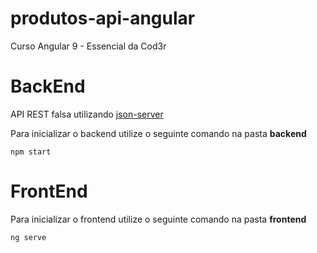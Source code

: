 # produtos-api-angular
Curso Angular 9 - Essencial da Cod3r 

# BackEnd

API REST falsa utilizando [json-server](https://github.com/typicode/json-server)

Para inicializar o backend utilize o seguinte comando na pasta **backend** 

```
npm start
```

# FrontEnd

Para inicializar o frontend utilize o seguinte comando na pasta **frontend** 

```
ng serve
```



